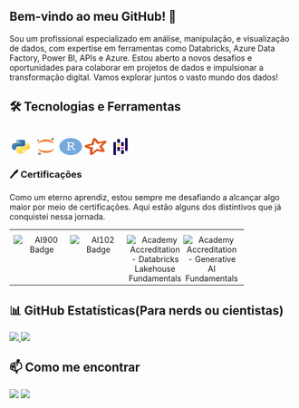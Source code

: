 ## Bem-vindo ao meu GitHub! 👋

Sou um profissional especializado em análise, manipulação, e visualização de dados, com expertise em ferramentas como Databricks, Azure Data Factory, Power BI, APIs e Azure. Estou aberto a novos desafios e oportunidades para colaborar em projetos de dados e impulsionar a transformação digital. Vamos explorar juntos o vasto mundo dos dados!

## 🛠️ Tecnologias e Ferramentas

<div style="display: inline_block"><br>
  <a href="https://github.com/Godofin/PythonProject"><img align="center" alt="Python" height="30" width="40" src="https://raw.githubusercontent.com/devicons/devicon/master/icons/python/python-original.svg"></a>
  <a href="https://github.com/Godofin/JupyterNotebookProject"><img align="center" alt="Jupyter Notebook" height="30" width="40" src="https://raw.githubusercontent.com/devicons/devicon/master/icons/jupyter/jupyter-original.svg"></a>
  <a href="https://github.com/Godofin/RStudioProject"><img align="center" alt="R Studio" height="30" width="40" src="https://raw.githubusercontent.com/devicons/devicon/master/icons/rstudio/rstudio-original.svg"></a>
  <a href="https://github.com/Godofin/DatabricksProject"><img align="center" alt="Databricks" height="30" width="40" src="https://github.com/devicons/devicon/blob/master/icons/apachespark/apachespark-original.svg"></a>
  <a href="https://github.com/Godofin/PandasProject"><img align="center" alt="Pandas" height="30" width="40" src="https://raw.githubusercontent.com/devicons/devicon/master/icons/pandas/pandas-original.svg"></a>
</div>

### 🖊️ Certificações

Como um eterno aprendiz, estou sempre me desafiando a alcançar algo maior por meio de certificações. Aqui estão alguns dos distintivos que já conquistei nessa jornada.

<table align="center">
  <th></th>
  <tr>
    <td align="center">
      <a href="https://learn.microsoft.com/api/credentials/share/pt-br/GuilhermeHenriqueLavezzo-1293/B3299AC396F08122?sharingId=1BCE3E6684C33F3B"><img src="https://learn.microsoft.com/media/learn/certification/badges/microsoft-certified-fundamentals-badge.svg" alt="AI900 Badge" align="left" width="100  px">
        <a href="https://learn.microsoft.com/api/credentials/share/pt-br/GuilhermeHenriqueLavezzo-1293/D38A6DDA4AF964CA?sharingId=1BCE3E6684C33F3B"><img src="https://learn.microsoft.com/pt-br/media/learn/certification/badges/microsoft-certified-associate-badge.svg" alt="AI102 Badge" align="left" width="100  px">
      <a href="https://credentials.databricks.com/24be6d67-b58d-4b35-a401-c33f12153421#gs.djuhbt"><img src="https://templates.images.credential.net/16509948849242752807044385742422.png" alt="Academy Accreditation - Databricks Lakehouse Fundamentals" align="left" width="100px">
      <a href="https://credentials.databricks.com/59e463fc-a95f-4bd2-82f7-61ff6663ae23#gs.djxeu2t"><img src="https://templates.images.credential.net/16859822715825555912981627624259.png" alt="Academy Accreditation - Generative AI Fundamentals" align="left" width="100px">
    </td>
  </tr>
</table>

## 📊 GitHub Estatísticas(Para nerds ou cientistas)
<div>
  <a href="https://github.com/Godofin">
    <img height="180em" src="https://github-readme-stats.vercel.app/api?username=Godofin&show=prs_merged,prs_merged_percentage&show_icons=true&theme=tokyonight&include_all_commits=true&count_private=true&hide=issues,contribs"/>
    <img height="180em" src="https://github-readme-stats.vercel.app/api/top-langs/?username=Godofin&layout=compact&langs_count=16&theme=tokyonight&hide=html,css"/>
  </a>
</div>

## 📫 Como me encontrar
 
<div> 
  <a href = "mailto:guilherm909088@gmail.com"><img src="https://img.shields.io/badge/-Gmail-%23333?style=for-the-badge&logo=gmail&logoColor=white" target="_blank"></a>
  <a href="https://www.linkedin.com/in/guilherme-henrique-lavezzo-ads/" target="_blank"><img src="https://img.shields.io/badge/-LinkedIn-%230077B5?style=for-the-badge&logo=linkedin&logoColor=white" target="_blank"></a> 
